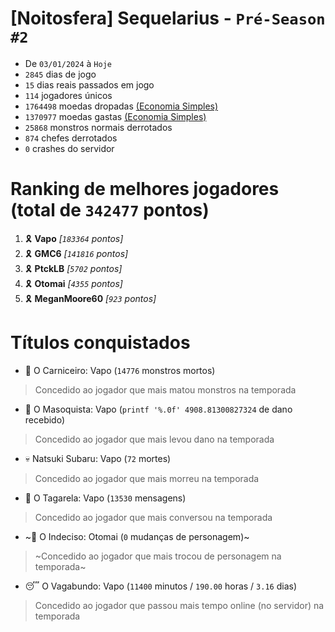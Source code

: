 # [Noitosfera] Sequelarius - `Pré-Season #2`
- De `03/01/2024` à `Hoje`
- `2845` dias de jogo
- `15` dias reais passados em jogo
- `114` jogadores únicos
- `1764498` moedas dropadas [(Economia Simples)](https://github.com/otomay/Economia-Simples)
- `1370977` moedas gastas [(Economia Simples)](https://github.com/otomay/Economia-Simples)
- `25868` monstros normais derrotados
- `874` chefes derrotados
- `0` crashes do servidor

# Ranking de melhores jogadores (total de `342477` pontos)
1. 🎗️ **Vapo** *[`183364` pontos]*
2. 🎗️ **GMC6** *[`141816` pontos]*
3. 🎗️ **PtckLB** *[`5702` pontos]*
4. 🎗️ **Otomai** *[`4355` pontos]*
5. 🎗️ **MeganMoore60** *[`923` pontos]*

# Títulos conquistados
- 👹 O Carniceiro: Vapo (`14776` monstros mortos)
> Concedido ao jogador que mais matou monstros na temporada
- 🥵 O Masoquista: Vapo (`printf '%.0f' 4908.81300827324` de dano recebido)
> Concedido ao jogador que mais levou dano na temporada
- 💀 Natsuki Subaru: Vapo (`72` mortes)
> Concedido ao jogador que mais morreu na temporada
- 🦜 O Tagarela: Vapo (`13530` mensagens)
> Concedido ao jogador que mais conversou na temporada
- ~🤔 O Indeciso: Otomai (`0` mudanças de personagem)~
> ~Concedido ao jogador que mais trocou de personagem na temporada~
- 😴 O Vagabundo: Vapo (`11400` minutos / `190.00` horas / `3.16` dias)
> Concedido ao jogador que passou mais tempo online (no servidor) na temporada

